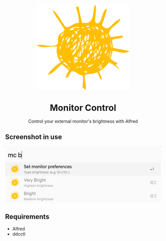 <p align="center">
  <img width="300px" src="./static/monitor-control.png">
</p>

<h1 align="center">Monitor Control</h1>

<p align="center">Control your external monitor's brightness with Alfred</p>

## Screenshot in use

![screenshot of monitor control](static/screenshot.png)

## Requirements

- Alfred
- ddcctl
